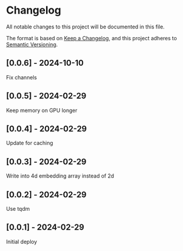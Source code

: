 # Changelog
All notable changes to this project will be documented in this file.

The format is based on [Keep a Changelog](https://keepachangelog.com/en/1.0.0/),
and this project adheres to [Semantic Versioning](https://semver.org/spec/v2.0.0.html).

## [0.0.6] - 2024-10-10
Fix channels

## [0.0.5] - 2024-02-29
Keep memory on GPU longer

## [0.0.4] - 2024-02-29
Update for caching

## [0.0.3] - 2024-02-29
Write into 4d embedding array instead of 2d

## [0.0.2] - 2024-02-29
Use tqdm

## [0.0.1] - 2024-02-29
Initial deploy
